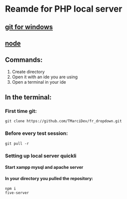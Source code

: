 # Reamde for PHP local server

## [git for windows](https://gitforwindows.org/)

## [node](https://nodejs.org/en/)

## Commands:

1. Create directory
2. Open it with an ide you are using
3. Open a terminal in your ide

## In the terminal:

### First time git:

`git clone https://github.com/TMarciDev/fr_dropdown.git`

### Before every test session:

`git pull -r`

### Setting up local server quickli

#### Start xampp mysql and apache server

#### In your directory you pulled the repository:

```
npm i
five-server
```
